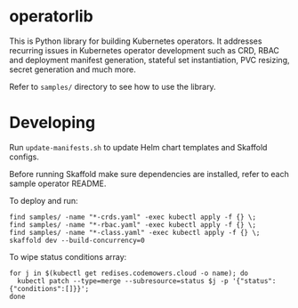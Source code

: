 # operatorlib

This is Python library for building Kubernetes operators.
It addresses recurring issues in Kubernetes operator development such as
CRD, RBAC and deployment manifest generation,
stateful set instantiation,
PVC resizing,
secret generation and much more.

Refer to `samples/` directory to see how to use the library.

# Developing

Run `update-manifests.sh` to update Helm chart templates and Skaffold configs.

Before running Skaffold make sure dependencies are installed,
refer to each sample operator README.

To deploy and run:

```
find samples/ -name "*-crds.yaml" -exec kubectl apply -f {} \;
find samples/ -name "*-rbac.yaml" -exec kubectl apply -f {} \;
find samples/ -name "*-class.yaml" -exec kubectl apply -f {} \;
skaffold dev --build-concurrency=0
```

To wipe status conditions array:

```
for j in $(kubectl get redises.codemowers.cloud -o name); do
  kubectl patch --type=merge --subresource=status $j -p '{"status":{"conditions":[]}}';
done
```
